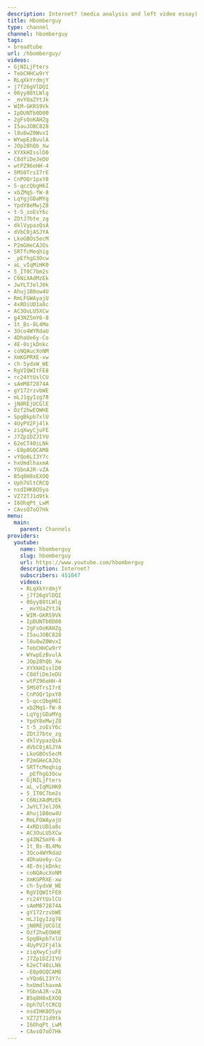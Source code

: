 ```yaml
---
description: Internet? (media analysis and left video essay)
title: Hbomberguy
type: channel
channel: hbomberguy
tags:
- breadtube
url: /hbomberguy/
videos:
- GjNILjFters
- TebCHHCw9rY
- RLqXkYrdmjY
- j7f26gVlDQI
- 06yy88tLWlg
- _mvYUaZYtJk
- WIM-GKRS9Vk
- IpDUNTb0D00
- 2gFsOoKAHZg
- I5auJOBC828
- l8u8wZ0WvxI
- WYwpEzBvulA
- JOp28hQb_Xw
- XYXkHIsslD0
- C8dfiDeJeDU
- wtPZ96oHH-4
- 5MS0TrsI7rE
- CnPOQr1pxY8
- 5-qccQbgH6I
- xbZMqS-fW-8
- LqYgjGDaMYg
- YpdY8eMwjZ8
- t-5_zoEsY6c
- ZDtJ7bte_zg
- dklVypazQsA
- dVbC0jASJYA
- LkoGBOs5ecM
- P2mGHeCAJOs
- SRTfcMeqhig
- _pEfhgG3Ocw
- aL_vIqMiHK0
- 5_IT0C7bm2s
- C6NiXAdMzEk
- JwYLTJelJ0k
- Ahuj1B0ow4U
- RmLFGWAyajU
- 4xRDiUD1a8c
- AC3OuLU5XCw
- g43NZSmY6-8
- 1t_Bs-8L4Mo
- 3Oco4WYRdaU
- 4DhaUe6y-Co
- 4E-0sjkDnkc
- coNQAucXoNM
- XmKGPRXE-xw
- ch-5ydxW_WE
- RgVIQWItFE8
- rc24YtUslCU
- sAmM872874A
- gY172rzvbWE
- mLJ1gyIzg78
- jN0REjUCGlE
- Ozf2hwEOWHE
- SpgBkpb7xlU
- 4UyPV2Fj4lk
- ziqXwyCjuFE
- J7Zp1DZJIYU
- 62eCT40iLNk
- -E0p0GQCAM8
- vYQo6LI3Y7c
- hxUmdlhaxmA
- YGbnAJR-vZA
- B5q8H8xEXOQ
- Uph7UltCRCQ
- nsdIHK8O5yo
- VZ72TJ1d9tk
- I6OhqPt_LwM
- CAvsO7oO7Hk
menu:
  main:
    parent: Channels
providers:
  youtube:
    name: hbomberguy
    slug: hbomberguy
    url: https://www.youtube.com/hbomberguy
    description: Internet?
    subscribers: 451047
    videos:
    - RLqXkYrdmjY
    - j7f26gVlDQI
    - 06yy88tLWlg
    - _mvYUaZYtJk
    - WIM-GKRS9Vk
    - IpDUNTb0D00
    - 2gFsOoKAHZg
    - I5auJOBC828
    - l8u8wZ0WvxI
    - TebCHHCw9rY
    - WYwpEzBvulA
    - JOp28hQb_Xw
    - XYXkHIsslD0
    - C8dfiDeJeDU
    - wtPZ96oHH-4
    - 5MS0TrsI7rE
    - CnPOQr1pxY8
    - 5-qccQbgH6I
    - xbZMqS-fW-8
    - LqYgjGDaMYg
    - YpdY8eMwjZ8
    - t-5_zoEsY6c
    - ZDtJ7bte_zg
    - dklVypazQsA
    - dVbC0jASJYA
    - LkoGBOs5ecM
    - P2mGHeCAJOs
    - SRTfcMeqhig
    - _pEfhgG3Ocw
    - GjNILjFters
    - aL_vIqMiHK0
    - 5_IT0C7bm2s
    - C6NiXAdMzEk
    - JwYLTJelJ0k
    - Ahuj1B0ow4U
    - RmLFGWAyajU
    - 4xRDiUD1a8c
    - AC3OuLU5XCw
    - g43NZSmY6-8
    - 1t_Bs-8L4Mo
    - 3Oco4WYRdaU
    - 4DhaUe6y-Co
    - 4E-0sjkDnkc
    - coNQAucXoNM
    - XmKGPRXE-xw
    - ch-5ydxW_WE
    - RgVIQWItFE8
    - rc24YtUslCU
    - sAmM872874A
    - gY172rzvbWE
    - mLJ1gyIzg78
    - jN0REjUCGlE
    - Ozf2hwEOWHE
    - SpgBkpb7xlU
    - 4UyPV2Fj4lk
    - ziqXwyCjuFE
    - J7Zp1DZJIYU
    - 62eCT40iLNk
    - -E0p0GQCAM8
    - vYQo6LI3Y7c
    - hxUmdlhaxmA
    - YGbnAJR-vZA
    - B5q8H8xEXOQ
    - Uph7UltCRCQ
    - nsdIHK8O5yo
    - VZ72TJ1d9tk
    - I6OhqPt_LwM
    - CAvsO7oO7Hk
---
```

